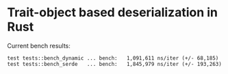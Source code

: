 # Trait-object based deserialization in Rust


Current bench results:

```
test tests::bench_dynamic ... bench:   1,091,611 ns/iter (+/- 68,185)
test tests::bench_serde   ... bench:   1,845,979 ns/iter (+/- 193,263)
```